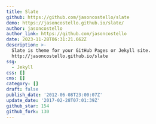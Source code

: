 ```yaml
---
title: Slate
github: https://github.com/jasoncostello/slate
demo: https://jasoncostello.github.io/slate/
author: jasoncostello
author_link: https://github.com/jasoncostello
date: 2023-11-28T06:31:21.662Z
description: >-
  Slate is theme for your GitHub Pages or Jekyll site.
  http://jasoncostello.github.io/slate
ssg:
  - Jekyll
css: []
cms: []
category: []
draft: false
publish_date: '2012-06-08T23:00:07Z'
update_date: '2017-02-28T07:01:39Z'
github_star: 154
github_fork: 130
---
```

